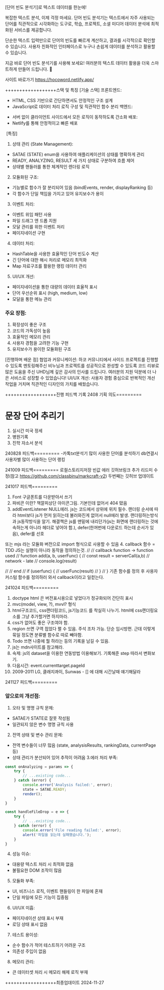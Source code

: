 [단어 빈도 분석기]로 텍스트 데이터를 한눈에!

복잡한 텍스트 분석, 이제 걱정 마세요.
단어 빈도 분석기는 텍스트에서 자주 사용되는 단어를 직관적으로 시각화하는 도구로, 학습, 프로젝트, 소셜 미디어 데이터 분석에 최적화된 서비스를 제공합니다.

단순한 텍스트 입력만으로 단어의 빈도를 빠르게 계산하고, 결과를 시각적으로 확인할 수 있습니다.
사용자 친화적인 인터페이스로 누구나 손쉽게 데이터를 분석하고 활용할 수 있습니다.

지금 바로 단어 빈도 분석기를 사용해 보세요!
여러분의 텍스트 데이터 활용을 더욱 스마트하게 만들어 드립니다. :rocket:

사이트 바로가기 https://hocoword.netlify.app/

++++++++++++++++++스택 및 특징
[기술 스택]
프론트엔드: 
* HTML, CSS 기반으로 간단하면서도 안정적인 구조 설계
* JavaScript로 데이터 처리 로직 구성 및 직관적인 함수 분리
백엔드: 
- 서버 없이 클라이언트 사이드에서 모든 로직이 동작하도록 간소화
배포: 
- Netlify를 통해 안정적이고 빠른 배포 

 [특징]
1. 상태 관리 (State Management):
  - SATAE (STATE) enum을 사용하여 애플리케이션의 상태를 명확하게 관리
  - READY, ANALYZING, RESULT 세 가지 상태로 구분하여 흐름 제어
  - 상태별 핸들러를 통한 체계적인 렌더링 로직
2. 모듈화된 구조:
  - 기능별로 함수가 잘 분리되어 있음 (bindEvents, render, displayRanking 등)
  - 각 함수가 단일 책임을 가지고 있어 유지보수가 용이
3. 이벤트 처리:
  - 이벤트 위임 패턴 사용
  - 파일 드래그 앤 드롭 지원
  - 모달 관리를 위한 이벤트 처리
  - 페이지네이션 구현
4. 데이터 처리:
  - HashTable을 사용한 효율적인 단어 빈도수 계산
  - 긴 단어에 대한 해시 처리로 메모리 최적화
  - Map 자료구조를 활용한 랭킹 데이터 관리
5. UI/UX 개선:
  - 페이지네이션을 통한 대량의 데이터 효율적 표시
  - 단어 우선순위 표시 (high, medium, low)
  - 모달을 통한 메뉴 관리
  
### 주요 장점:
1. 확장성이 좋은 구조
2. 코드의 가독성이 높음
3. 효율적인 메모리 관리
4. 사용자 경험을 고려한 기능 구현
5. 유지보수가 용이한 모듈화된 구조

[진행하며 배운 점]
협업과 커뮤니케이션: 하코 커뮤니티에서 사이드 프로젝트를 진행할 수 있도록 멘토링해주신 비누님과 프로젝트를 성공적으로 완성할 수 있도록 코드 리뷰로 많은 도움을 주신 UHD님께 깊은 감사의 인사를 드립니다. 여러분의 지원 덕분에 더 나은 서비스로 성장할 수 있었습니다!
UI/UX 개선: 사용자 경험 중심으로 반복적인 개선 작업을 거치며 직관적인 디자인의 가치를 배웠습니다.

++++++++++++++++++진행 피드백 기록
2408 기획 의도=========
# 문장 단어 추리기
1. 실시간 미국 정세
2. 병원기록
3. 진학 자소서 분석

240828 피드백=========
-카톡txt분석기
많이 사용한 단어를 분석하기
db연결시 사용자별 많이 사용하는 단어 랭킹

241009 피드백=========
로컬스토리지저장 빈값 에러
깃허브링크 추가
리드미 수정(참고 https://github.com/classbinu/markcraft-v2)
두번째는 깃허브 업데이트

241017 피드백=========
1. Font 구글폰트를 다운받아서 쓰기
2. 파비콘 이란? 책깔피상단 아이콘그림. 기본인데 없어서 404 떴음
3. addEventListener NULL에러. js는 코드에서 상위에 위치 필수. 랜더링 순서에 따라 html보다 js가 먼저 읽히는데 불러와진게 없어서 null에러 발생. 랜더링하는방식과 js동작방식을 알기.
해결책은 js를 맨밑에 내리던가(js는 화면에 랜더링하는 것에 속하는게 아니라 헤더로 넣어야 함.), defer(한꺼번에 다운로드 하는데 순서가 있음), defer를 선호
<!-- <script async src="./src/main.js"></script> -->
<!-- <script defer src="./src/main.js"></script> -->
또는 mjs 라는 모듈화 버전으로 import 형식으로 사용할 수 있음
4. callback 함수 = TDD
JS는 실행이 아니라 동작을 정의하는것. 
// // callback function -> function used
// function add(a, b, userFunc) {
// 	const result = serverCall(a,b) // network - late
// 	console.log(result)

// 	// end
// 	if (userfunc) {
// 		userFunc(result)
// 	}
// }
기존 함수를 정의 후 사용자 커스텀 함수를 정의하러 와서 callback이라고 일컫는다.

241024 피드백=========
1. doctype html 은 버전표시용으로 넣었다가 정규화되어 간단히 표시
2. mvc(model, view, ?), mvvl? 형식
3. html구조코드, css랜더링코드, js기능코드 를 착실히 나누기. html에 css랜더링요소를 그냥 추가할거면 하지마라.
4. css가 없어도 좋은 구조여야 함.
5. region 쓰면 구역 접었다 펼 수 있음. 주석 조차 가능. 단순 임시방편. 근데 이렇게 묶일 정도면 분류별 함수로 따로 빼야함.
6. Todo 쓰면 나중에 뭘 하라는 등의 기록을 남길 수 있음.
7. js는 mdn사이트를 참고해라.
8. 숙제: js의 dataset을 이용한 연동방법 이용해보기. 기록해준 step 따라서 변화보기.
9. 다음시간: event.currenttarget.pageId
0. 2009-2011 LG, 클래지콰이, Sunwas - [] 에 대해 시간날때 얘기해달라

241127 피드백=========
### 앞으로의 개선점:
1. 오타 및 명명 규칙 문제:
  - SATAE가 STATE로 잘못 작성됨
  - 일관되지 않은 변수 명명 규칙 사용
2. 전역 상태 및 변수 관리 문제:
  - 전역 변수들이 너무 많음 (state, analysisResults, rankingData, currentPage 등)
  - 상태 관리가 분산되어 있어 추적이 어려움
3.에러 처리 부족:
```javascript
const onAnalyzing = params => {
    try {
        // ...existing code...
    } catch (error) {
        console.error('Analysis failed:', error);
        state = SATAE.READY;
        render();
    }
}

const handleFileDrop = e => {
    try {
        // ...existing code...
    } catch (error) {
        console.error('File reading failed:', error);
        alert('파일을 읽는데 실패했습니다.');
    }
}
```
4. 성능 이슈:
  - 대용량 텍스트 처리 시 최적화 없음
  - 불필요한 DOM 조작이 많음
5. 모듈화 부족:
  - UI, 비즈니스 로직, 이벤트 핸들링이 한 파일에 혼재
  - 단일 파일에 모든 기능이 집중됨
6. UI/UX 미흡:
  - 페이지네이션 상태 표시 부재
  - 로딩 상태 표시 없음
7. 테스트 용이성:
  - 순수 함수가 적어 테스트하기 어려운 구조
  - 의존성 주입이 없음
8. 메모리 관리:
  - 큰 데이터셋 처리 시 메모리 해제 로직 부재

++++++++++++++++++최종업데이트 2024-11-27